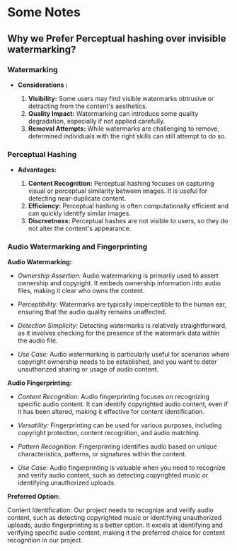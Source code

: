 # Some Notes

## Why we Prefer Perceptual hashing over invisible watermarking?

### Watermarking
- **Considerations :**

  1. **Visibility:** Some users may find visible watermarks obtrusive or detracting from the content's aesthetics.
  2. **Quality Impact:** Watermarking can introduce some quality degradation, especially if not applied carefully.
  3. **Removal Attempts:** While watermarks are challenging to remove, determined individuals with the right skills can still attempt to do so.

### Perceptual Hashing

- **Advantages:**

  1. **Content Recognition:** Perceptual hashing focuses on capturing visual or perceptual similarity between images. It is useful for detecting near-duplicate content.
  2. **Efficiency:** Perceptual hashing is often computationally efficient and can quickly identify similar images.
  3. **Discreetness:** Perceptual hashes are not visible to users, so they do not alter the content's appearance.

### Audio Watermarking and Fingerprinting

**Audio Watermarking:**

- *Ownership Assertion:* Audio watermarking is primarily used to assert ownership and copyright. It embeds ownership information into audio files, making it clear who owns the content.

- *Perceptibility:* Watermarks are typically imperceptible to the human ear, ensuring that the audio quality remains unaffected.

- *Detection Simplicity:* Detecting watermarks is relatively straightforward, as it involves checking for the presence of the watermark data within the audio file.

- *Use Case:* Audio watermarking is particularly useful for scenarios where copyright ownership needs to be established, and you want to deter unauthorized sharing or usage of audio content.

**Audio Fingerprinting:**

- *Content Recognition:* Audio fingerprinting focuses on recognizing specific audio content. It can identify copyrighted audio content, even if it has been altered, making it effective for content identification.

- *Versatility:* Fingerprinting can be used for various purposes, including copyright protection, content recognition, and audio matching.

- *Pattern Recognition:* Fingerprinting identifies audio based on unique characteristics, patterns, or signatures within the content.

- *Use Case:* Audio fingerprinting is valuable when you need to recognize and verify audio content, such as detecting copyrighted music or identifying unauthorized uploads.

**Preferred Option:**

Content Identification: Our project needs to recognize and verify audio content, such as detecting copyrighted music or identifying unauthorized uploads, audio fingerprinting is a better option. It excels at identifying and verifying specific audio content, making it the preferred choice for content recognition in our project.
